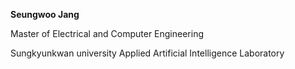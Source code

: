 **Seungwoo Jang**
 
Master of Electrical and Computer Engineering

Sungkyunkwan university Applied Artificial Intelligence Laboratory
